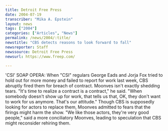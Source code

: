 ```yaml
---
title: Detroit Free Press
date: 2004-07-19
transcriber: "Mika A. Epstein"
layout: news
tags: ["2004"]
categories: ["Articles", "News"]
permalink: /news/2004/:title/
newstitle: "CBS detects reasons to look forward to fall"
newsreporter: Staff
newssource: Detroit Free Press
newsurl: https://www.freep.com/

---
```


'CSI' SOAP OPERA: When "CSI" regulars George Eads and Jorja Fox tried to hold out for more money and failed to report for work last week, CBS abruptly fired them for breach of contract. Moonves isn't exactly shedding tears. "It's time to realize a contract is a contract," he said. "When somebody doesn't show up for work, that tells us that, OK, they don't want to work for us anymore. That's our attitude." Though CBS is supposedly looking for actors to replace them, Moonves admitted to fears that the firings might harm the show. "We like those actors, they're very good people," said a more conciliatory Moonves, leading to speculation that CBS might reconsider rehiring them.
